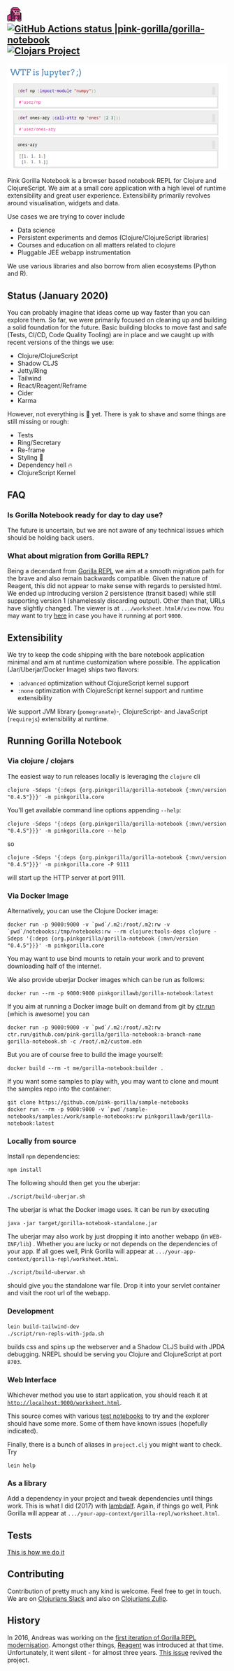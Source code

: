 ## ![Pink Gorilla](images/pink-gorilla-32.png)[![GitHub Actions status |pink-gorilla/gorilla-notebook](https://github.com/pink-gorilla/gorilla-notebook/workflows/CI/badge.svg)](https://github.com/pink-gorilla/gorilla-notebook/actions?workflow=CI)[![Clojars Project](https://img.shields.io/clojars/v/org.pinkgorilla/gorilla-notebook.svg)](https://clojars.org/org.pinkgorilla/gorilla-notebook)

![WTF Jupther](images/wtf-is-jupyter.png)

Pink Gorilla Notebook is a browser based notebook REPL for Clojure and ClojureScript. We aim at a small core application with a high level of runtime extensibility and great user experience. Extensibility primarily revolves around visualisation, widgets and data.

Use cases we are trying to cover include
- Data science
- Persistent experiments and demos (Clojure/ClojureScript libraries)
- Courses and education on all matters related to clojure
- Pluggable JEE webapp instrumentation

We use various libraries and also borrow from alien ecosystems (Python and R).


## Status (January 2020)
You can probably imagine that ideas come up way faster than you can explore them. So far, we were
 primarily focused on cleaning up and building a solid foundation for the future. Basic building
  blocks to move fast and safe (Tests, CI/CD, Code Quality Tooling) are in place and we caught up with
  recent versions of the things we use:

- Clojure/ClojureScript
- Shadow CLJS
- Jetty/Ring
- Tailwind
- React/Reagent/Reframe
- Cider
- Karma

However, not everything is :rainbow: yet. There is yak to shave and some things are still missing or rough:

- Tests
- Ring/Secretary
- Re-frame
- Styling :nail_care:
- Dependency hell :fire:
- ClojureScript Kernel

## FAQ
### Is Gorilla Notebook ready for day to day use?
The future is uncertain, but we are not aware of any technical issues which should be holding back users.

### What about migration from Gorilla REPL?
Being a decendant from [Gorilla REPL](http://gorilla-repl.org) we aim at a smooth migration path for the brave and also remain backwards
 compatible. Given the nature of Reagent, this did not appear to make sense with regards to persisted html. We ended up introducing version 2
  persistence (transit based) while still supporting version 1 (shamelessly discarding output). Other than that,
  URLs have slightly changed. The viewer is at `.../worksheet.html#/view` now. You may want to try
 [here](http://localhost:9000/worksheet.html#/view?source=github&user=JonyEpsilon&repo=gorilla-test&path=ws/graph-examples.clj)
 in case you have it running at port `9000`.


## Extensibility

We try to keep the code shipping with the bare notebook application minimal and aim at runtime customization where
 possible. The application (Jar/Uberjar/Docker Image) ships two flavors:

- `:advanced` optimization without ClojureScript kernel support
- `:none` optimization with ClojureScript kernel support and runtime extensibility

We support JVM library (`pomegranate`)-, ClojureScript- and JavaScript (`requirejs`) extensibility at runtime.

## Running Gorilla Notebook

### Via clojure / clojars

The easiest way to run releases locally is leveraging the `clojure` cli
```
clojure -Sdeps '{:deps {org.pinkgorilla/gorilla-notebook {:mvn/version "0.4.5"}}}' -m pinkgorilla.core
```
You'll get available command line options appending `--help`:
```
clojure -Sdeps '{:deps {org.pinkgorilla/gorilla-notebook {:mvn/version "0.4.5"}}}' -m pinkgorilla.core --help
```
so
```
clojure -Sdeps '{:deps {org.pinkgorilla/gorilla-notebook {:mvn/version "0.4.5"}}}' -m pinkgorilla.core -P 9111
```
will start up the HTTP server at port 9111.

### Via Docker Image

Alternatively, you can use the Clojure Docker image:
```
docker run -p 9000:9000 -v `pwd`/.m2:/root/.m2:rw -v `pwd`/notebooks:/tmp/notebooks:rw --rm clojure:tools-deps clojure -Sdeps '{:deps {org.pinkgorilla/gorilla-notebook {:mvn/version "0.4.5"}}}' -m pinkgorilla.core
```
You may want to use bind mounts to retain your work and to prevent downloading half of the internet.

We also provide uberjar Docker images which can be run as follows:
```
docker run --rm -p 9000:9000 pinkgorillawb/gorilla-notebook:latest
```

If you aim at running a Docker image built on demand from git by [ctr.run](ctr.run) (which is awesome) you can
```
docker run -p 9000:9000 -v `pwd`/.m2:/root/.m2:rw ctr.run/github.com/pink-gorilla/gorilla-notebook:a-branch-name gorilla-notebook.sh -c /root/.m2/custom.edn
```

But you are of course free to build the image yourself:

```
docker build --rm -t me/gorilla-notebook:builder .
```

If you want some samples to play with, you may want to clone and mount the samples repo into the container:

```
git clone https://github.com/pink-gorilla/sample-notebooks
docker run --rm -p 9000:9000 -v `pwd`/sample-notebooks/samples:/work/sample-notebooks:rw pinkgorillawb/gorilla-notebook:latest
```
### Locally from source

Install `npm` dependencies:
```
npm install
```

The following should then get you the uberjar:
```
./script/build-uberjar.sh
```
The uberjar is what the Docker image uses. It can be run by executing

```
java -jar target/gorilla-notebook-standalone.jar
```

The uberjar may also work by just dropping it into another webapp (in `WEB-INF/lib`) . Whether you are lucky
 or not depends on the dependencies of your app. If all goes well, Pink Gorilla will appear at
`.../your-app-context/gorilla-repl/worksheet.html`.

```
./script/build-uberwar.sh
```
should give you the standalone war file. Drop it into your servlet container and visit the root url of the webapp.

### Development

```
lein build-tailwind-dev
./script/run-repls-with-jpda.sh
```

builds css and spins up the webserver and a Shadow CLJS build with JPDA debugging. NREPL should be serving you Clojure and ClojureScript at port `8703`.

### Web Interface
Whichever method you use to start application, you should reach it at [`http://localhost:9000/worksheet.html`](http://localhost:9000/worksheet.html).

This source comes with various [test notebooks](https://github.com/pink-gorilla/gorilla-notebook/notebooks/) to try and the explorer should have some more. Some of them have known issues (hopefully indicated).

Finally, there is a bunch of aliases in `project.clj` you might want to check. Try

```
lein help
```

### As a library
Add a dependency in your project and tweak dependencies until things work. This is
 what I did (2017) with [lambdalf](https://github.com/deas/lambdalf). Again, if things go well,
 Pink Gorilla will appear at `.../your-app-context/gorilla-repl/worksheet.html`.

## Tests

[This is how we do it](https://github.com/pink-gorilla/gorilla-notebook/blob/master/.github/workflows/ci.yml)


## Contributing

Contribution of pretty much any kind is welcome. Feel free to get in touch. We are on [Clojurians Slack](http://clojurians.net/)
and also on [Clojurians Zulip](https://clojurians.zulipchat.com/#narrow/stream/212578-pink-gorilla-dev).

## History

In 2016, Andreas was working on the [first iteration of Gorilla REPL modernisation](https://www.contentreich.de/pimping-gorilla-repl-with-react-clojurescript-and-beyond). Amongst other
  things, [Reagent](http://reagent-project.github.io/) was introduced at that time. Unfortunately, it went silent -
  for almost three years. [This issue](https://github.com/pink-gorilla/gorilla-notebook/issues/2) revived the project.
